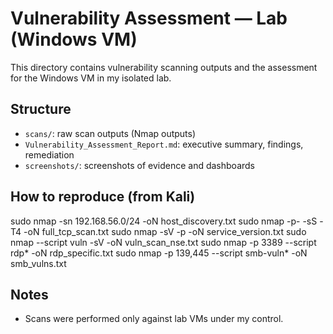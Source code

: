 # Vulnerability Assessment — Lab (Windows VM)

This directory contains vulnerability scanning outputs and the assessment for the Windows VM in my isolated lab.

## Structure
- `scans/`: raw scan outputs (Nmap outputs)
- `Vulnerability_Assessment_Report.md`: executive summary, findings, remediation
- `screenshots/`: screenshots of evidence and dashboards

## How to reproduce (from Kali)
sudo nmap -sn 192.168.56.0/24 -oN host_discovery.txt
sudo nmap -p- -sS -T4 -oN full_tcp_scan.txt <target-ip>
sudo nmap -sV -p <open-ports> -oN service_version.txt <target-ip>
sudo nmap --script vuln -sV -oN vuln_scan_nse.txt <target-ip>
sudo nmap -p 3389 --script rdp* -oN rdp_specific.txt <target-ip>
sudo nmap -p 139,445 --script smb-vuln* -oN smb_vulns.txt <target-ip>

## Notes
- Scans were performed only against lab VMs under my control.
